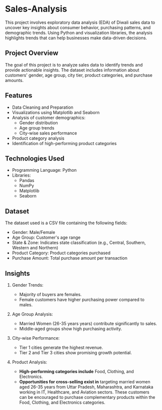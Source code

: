 # Sales-Analysis
This project involves exploratory data analysis (EDA) of Diwali sales data to uncover key insights about consumer behavior, purchasing patterns, and demographic trends. Using Python and visualization libraries, the analysis highlights trends that can help businesses make data-driven decisions.

## Project Overview
The goal of this project is to analyze sales data to identify trends and provide actionable insights. The dataset includes information about customers' gender, age group, city tier, product categories, and purchase amounts.

## Features
- Data Cleaning and Preparation
- Visualizations using Matplotlib and Seaborn
- Analysis of customer demographics:
  - Gender distribution
  - Age group trends
  - City-wise sales performance
- Product category analysis
- Identification of high-performing product categories

## Technologies Used
- Programming Language: Python
- Libraries:
  - Pandas
  - NumPy
  - Matplotlib
  - Seaborn
 
## Dataset
The dataset used is a CSV file containing the following fields:

- Gender: Male/Female
- Age Group: Customer's age range
- State & Zone: Indicates state classification (e.g., Central, Southern, Western and Northern)
- Product Category: Product categories purchased
- Purchase Amount: Total purchase amount per transaction

## Insights
1. Gender Trends:
    - Majority of buyers are females.
    - Female customers have higher purchasing power compared to males.

2. Age Group Analysis:
    - Married Women (26-35 years years) contribute significantly to sales.
    - Middle-aged groups show high purchasing activity.

3. City-wise Performance:
    - Tier 1 cities generate the highest revenue.
    - Tier 2 and Tier 3 cities show promising growth potential.

4. Product Analysis:
    - **High-performing categories include** Food, Clothing, and Electronics.
    - **Opportunities for cross-selling exist in** targeting married women aged 26-35 years from Uttar Pradesh, Maharashtra, and Karnataka working in IT, Healthcare, and Aviation sectors. These customers can be encouraged to purchase complementary products within the Food, Clothing, and Electronics categories.
